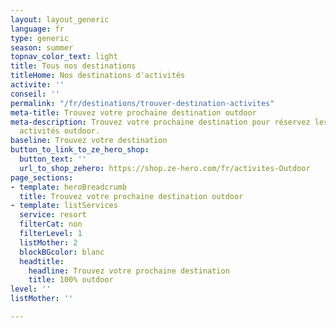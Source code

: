 ```yaml
---
layout: layout_generic
language: fr
type: generic
season: summer
topnav_color_text: light
title: Tous nos destinations
titleHome: Nos destinations d'activités
activite: ''
conseil: ''
permalink: "/fr/destinations/trouver-destination-activites"
meta-title: Trouvez votre prochaine destination outdoor
meta-description: Trouvez votre prochaine destination pour réservez les meilleurs
  activités outdoor.
baseline: Trouvez votre destination
button_to_link_to_ze_hero_shop:
  button_text: ''
  url_to_shop_zehero: https://shop.ze-hero.com/fr/activites-Outdoor
page_sections:
- template: heroBreadcrumb
  title: Trouvez votre prochaine destination outdoor
- template: listServices
  service: resort
  filterCat: non
  filterLevel: 1
  listMother: 2
  blockBGcolor: blanc
  headtitle:
    headline: Trouvez votre prochaine destination
    title: 100% outdoor
level: ''
listMother: ''

---
```

